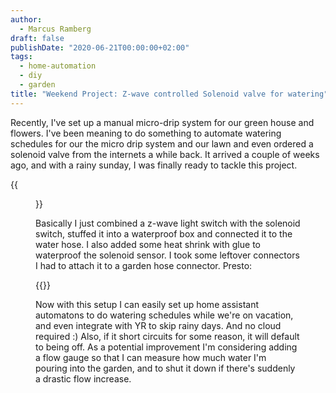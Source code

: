 ```yaml
---
author:
  - Marcus Ramberg
draft: false
publishDate: "2020-06-21T00:00:00+02:00"
tags:
  - home-automation
  - diy
  - garden
title: "Weekend Project: Z-wave controlled Solenoid valve for watering"
---
```


Recently, I've set up a manual micro-drip system for our green house and flowers. I've been meaning to do something to
automate watering schedules for our the micro drip system and our lawn and even ordered a solenoid valve from the
internets a while back. It arrived a couple of weeks ago, and with a rainy sunday, I was finally ready to tackle this project.

{{<figure src="/images/wiring.jpg" alt="Valve control wiring">}}

Basically I just combined a z-wave light switch with the solenoid switch, stuffed it into a waterproof box and
connected it to the water hose. I also added some heat shrink with glue to waterproof the solenoid sensor. I took some
leftover connectors I had to attach it to a garden hose connector. Presto:

{{<youtube id="ffNVmQsQRH0" autoplay="true">}}

Now with this setup I can easily set up home assistant automatons to do watering schedules while we're on vacation,
and even integrate with YR to skip rainy days. And no cloud required :) Also, if it short circuits for some reason, it
will default to being off. As a potential improvement I'm considering adding a flow gauge so that I can measure how
much water I'm pouring into the garden, and to shut it down if there's suddenly a drastic flow increase.
